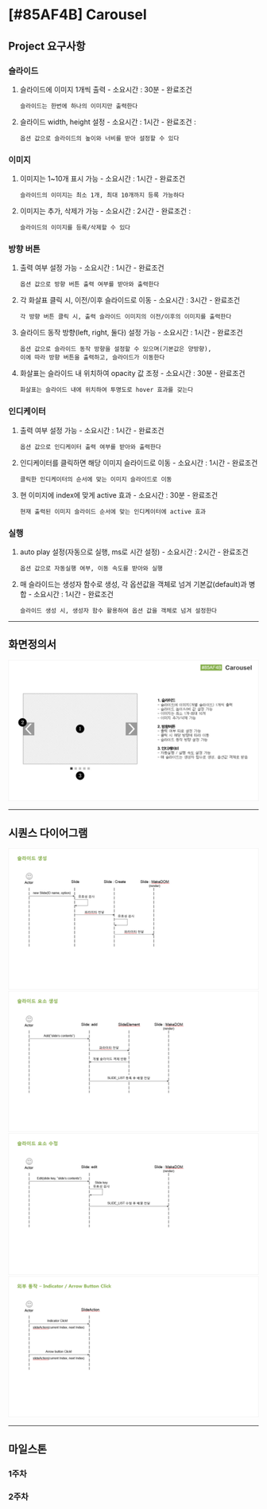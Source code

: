 # [#85AF4B] Carousel

## Project 요구사항


### 슬라이드
  1. 슬라이드에 이미지 1개씩 출력
    - 소요시간 : 30분
    - 완료조건
      ```
      슬라이드는 한번에 하나의 이미지만 출력한다
      ```
  2. 슬라이드 width, height 설정
    - 소요시간 : 1시간
    - 완료조건 : 
      ```
      옵션 값으로 슬라이드의 높이와 너비를 받아 설정할 수 있다
      ```

### 이미지
  1. 이미지는 1~10개 표시 가능
    - 소요시간 : 1시간
    - 완료조건 
      ```
      슬라이드의 이미지는 최소 1개, 최대 10개까지 등록 가능하다
      ```
  2. 이미지는 추가, 삭제가 가능
    - 소요시간 : 2시간
    - 완료조건 :
      ```
      슬라이드의 이미지를 등록/삭제할 수 있다
      ```

### 방향 버튼
  1. 출력 여부 설정 가능
    - 소요시간 : 1시간
    - 완료조건 
      ```
      옵션 값으로 방향 버튼 출력 여부를 받아와 출력한다
      ```
  2. 각 화살표 클릭 시, 이전/이후 슬라이드로 이동
    - 소요시간 : 3시간
    - 완료조건 
      ```
      각 방향 버튼 클릭 시, 출력 슬라이드 이미지의 이전/이후의 이미지를 출력한다
      ```
  3. 슬라이드 동작 방향(left, right, 둘다) 설정 가능
    - 소요시간 : 1시간
    - 완료조건
      ```
      옵션 값으로 슬라이드 동작 방향을 설정할 수 있으며(기본값은 양방향),
      이에 따라 방향 버튼을 출력하고, 슬라이드가 이동한다
      ```
  4. 화살표는 슬라이드 내 위치하여 opacity 값 조정
    - 소요시간 : 30분
    - 완료조건 
      ```
      화살표는 슬라이드 내에 위치하여 투명도로 hover 효과를 갖는다
      ```

### 인디케이터
  1. 출력 여부 설정 가능
    - 소요시간 : 1시간
    - 완료조건 
      ```
      옵션 값으로 인디케이터 출력 여부를 받아와 출력한다
      ```
  2. 인디케이터를 클릭하면 해당 이미지 슬라이드로 이동
    - 소요시간 : 1시간
    - 완료조건 
      ```
      클릭한 인디케이터의 순서에 맞는 이미지 슬라이드로 이동
      ```
  3. 현 이미지에 index에 맞게 active 효과
    - 소요시간 : 30분
    - 완료조건 
      ``` 
      현재 출력된 이미지 슬라이드 순서에 맞는 인디케이터에 active 효과
      ```

### 실행
  1. auto play 설정(자동으로 실행, ms로 시간 설정)
    - 소요시간 : 2시간
    - 완료조건 
      ```
      옵션 값으로 자동실행 여부, 이동 속도를 받아와 실행
      ```
  2. 매 슬라이드는 생성자 함수로 생성, 각 옵션값을 객체로 넘겨 기본값(default)과 병합
    - 소요시간 : 1시간
    - 완료조건 
      ```
      슬라이드 생성 시, 생성자 함수 활용하여 옵션 값을 객체로 넘겨 설정한다
      ```

- - -
## 화면정의서
![Carousel 화면정의서](./images/carousel_story_board.jpg)

- - -
## 시퀀스 다이어그램
![Carousel 시퀀스다이어그램](./images/sequence_diagram01.jpg)
![Carousel 시퀀스다이어그램](./images/sequence_diagram02.jpg)
![Carousel 시퀀스다이어그램](./images/sequence_diagram03.jpg)
![Carousel 시퀀스다이어그램](./images/sequence_diagram04.jpg)

- - -

## 마일스톤

### 1주차
### 2주차
